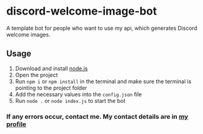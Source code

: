 # discord-welcome-image-bot
A template bot for people who want to use my api, which generates Discord welcome images.

## Usage

1. Download and install [node.js](https://nodejs.org/en/)
2. Open the project
3. Run `npm i` or `npm install` in the terminal and make sure the terminal is pointing to the project folder
4. Add the necessary values into the `config.json` file
5. Run `node .` or `node index.js` to start the bot

### If any errors occur, contact me. My contact details are in [my profile](https://github.com/Jiron) 
